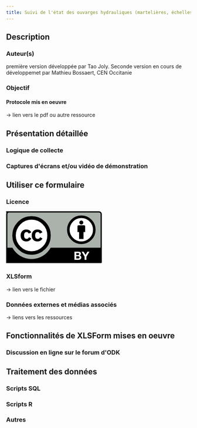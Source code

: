```yaml
---
title: Suivi de l'état des ouvarges hydrauliques (martelières, échelles, vannes...)
---
```

## Description
### Auteur(s)
première version développée par Tao Joly. Seconde version en cours de développemet par Mathieu Bossaert, CEN Occitanie
### Objectif
#### Protocole mis en oeuvre
-> lien vers le pdf ou autre ressource

## Présentation détaillée
### Logique de collecte
### Captures d'écrans et/ou vidéo de démonstration

## Utiliser ce formulaire
### Licence
[![CC-BY](../fichiers/by.png)]((https://creativecommons.org/licenses/by/2.0/fr/))
### XLSform
-> lien vers le fichier
### Données externes et médias associés
-> liens vers les ressources

## Fonctionnalités de XLSForm mises en oeuvre
### Discussion en ligne sur le forum d'ODK

## Traitement des données
### Scripts SQL
### Scripts R
### Autres
